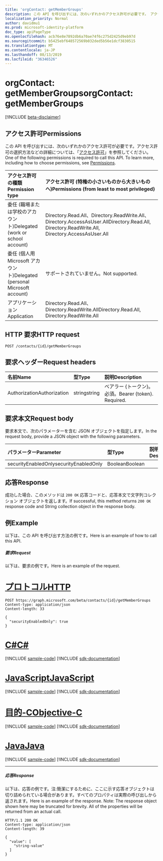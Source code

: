 ```yaml
---
title: 'orgContact: getMemberGroups'
description: この API を呼び出すには、次のいずれかのアクセス許可が必要です。 アクセス許可の選択方法などの詳細については、「アクセス許可」を参照してください。
localization_priority: Normal
author: davidmu1
ms.prod: microsoft-identity-platform
doc_type: apiPageType
ms.openlocfilehash: acb76e8e7892db6a70ae74f6c275d2425d9eb97d
ms.sourcegitcommit: b5425ebf648572569b032ded5b56e1dcf3830515
ms.translationtype: MT
ms.contentlocale: ja-JP
ms.lasthandoff: 08/13/2019
ms.locfileid: "36346526"
---
```

# <a name="orgcontact-getmembergroups"></a><span data-ttu-id="9ee55-104">orgContact: getMemberGroups</span><span class="sxs-lookup"><span data-stu-id="9ee55-104">orgContact: getMemberGroups</span></span>

[!INCLUDE [beta-disclaimer](../../includes/beta-disclaimer.md)]

## <a name="permissions"></a><span data-ttu-id="9ee55-105">アクセス許可</span><span class="sxs-lookup"><span data-stu-id="9ee55-105">Permissions</span></span>
<span data-ttu-id="9ee55-p102">この API を呼び出すには、次のいずれかのアクセス許可が必要です。アクセス許可の選択方法などの詳細については、「[アクセス許可](/graph/permissions-reference)」を参照してください。</span><span class="sxs-lookup"><span data-stu-id="9ee55-p102">One of the following permissions is required to call this API. To learn more, including how to choose permissions, see [Permissions](/graph/permissions-reference).</span></span>

|<span data-ttu-id="9ee55-108">アクセス許可の種類</span><span class="sxs-lookup"><span data-stu-id="9ee55-108">Permission type</span></span>      | <span data-ttu-id="9ee55-109">アクセス許可 (特権の小さいものから大きいものへ)</span><span class="sxs-lookup"><span data-stu-id="9ee55-109">Permissions (from least to most privileged)</span></span>              |
|:--------------------|:---------------------------------------------------------|
|<span data-ttu-id="9ee55-110">委任 (職場または学校のアカウント)</span><span class="sxs-lookup"><span data-stu-id="9ee55-110">Delegated (work or school account)</span></span> | <span data-ttu-id="9ee55-111">Directory.Read.All、Directory.ReadWrite.All、Directory.AccessAsUser.All</span><span class="sxs-lookup"><span data-stu-id="9ee55-111">Directory.Read.All, Directory.ReadWrite.All, Directory.AccessAsUser.All</span></span>    |
|<span data-ttu-id="9ee55-112">委任 (個人用 Microsoft アカウント)</span><span class="sxs-lookup"><span data-stu-id="9ee55-112">Delegated (personal Microsoft account)</span></span> | <span data-ttu-id="9ee55-113">サポートされていません。</span><span class="sxs-lookup"><span data-stu-id="9ee55-113">Not supported.</span></span>    |
|<span data-ttu-id="9ee55-114">アプリケーション</span><span class="sxs-lookup"><span data-stu-id="9ee55-114">Application</span></span> | <span data-ttu-id="9ee55-115">Directory.Read.All、Directory.ReadWrite.All</span><span class="sxs-lookup"><span data-stu-id="9ee55-115">Directory.Read.All, Directory.ReadWrite.All</span></span> |

## <a name="http-request"></a><span data-ttu-id="9ee55-116">HTTP 要求</span><span class="sxs-lookup"><span data-stu-id="9ee55-116">HTTP request</span></span>
<!-- { "blockType": "ignored" } -->
```http
POST /contacts/{id}/getMemberGroups

```
## <a name="request-headers"></a><span data-ttu-id="9ee55-117">要求ヘッダー</span><span class="sxs-lookup"><span data-stu-id="9ee55-117">Request headers</span></span>
| <span data-ttu-id="9ee55-118">名前</span><span class="sxs-lookup"><span data-stu-id="9ee55-118">Name</span></span>       | <span data-ttu-id="9ee55-119">型</span><span class="sxs-lookup"><span data-stu-id="9ee55-119">Type</span></span> | <span data-ttu-id="9ee55-120">説明</span><span class="sxs-lookup"><span data-stu-id="9ee55-120">Description</span></span>|
|:---------------|:--------|:----------|
| <span data-ttu-id="9ee55-121">Authorization</span><span class="sxs-lookup"><span data-stu-id="9ee55-121">Authorization</span></span>  | <span data-ttu-id="9ee55-122">string</span><span class="sxs-lookup"><span data-stu-id="9ee55-122">string</span></span>  | <span data-ttu-id="9ee55-p103">ベアラー {トークン}。必須。</span><span class="sxs-lookup"><span data-stu-id="9ee55-p103">Bearer {token}. Required.</span></span> |

## <a name="request-body"></a><span data-ttu-id="9ee55-125">要求本文</span><span class="sxs-lookup"><span data-stu-id="9ee55-125">Request body</span></span>
<span data-ttu-id="9ee55-126">要求本文で、次のパラメーターを含む JSON オブジェクトを指定します。</span><span class="sxs-lookup"><span data-stu-id="9ee55-126">In the request body, provide a JSON object with the following parameters.</span></span>

| <span data-ttu-id="9ee55-127">パラメーター</span><span class="sxs-lookup"><span data-stu-id="9ee55-127">Parameter</span></span>    | <span data-ttu-id="9ee55-128">型</span><span class="sxs-lookup"><span data-stu-id="9ee55-128">Type</span></span>   |<span data-ttu-id="9ee55-129">説明</span><span class="sxs-lookup"><span data-stu-id="9ee55-129">Description</span></span>|
|:---------------|:--------|:----------|
|<span data-ttu-id="9ee55-130">securityEnabledOnly</span><span class="sxs-lookup"><span data-stu-id="9ee55-130">securityEnabledOnly</span></span>|<span data-ttu-id="9ee55-131">Boolean</span><span class="sxs-lookup"><span data-stu-id="9ee55-131">Boolean</span></span>||

## <a name="response"></a><span data-ttu-id="9ee55-132">応答</span><span class="sxs-lookup"><span data-stu-id="9ee55-132">Response</span></span>

<span data-ttu-id="9ee55-133">成功した場合、このメソッドは `200 OK` 応答コードと、応答本文で文字列コレクション オブジェクトを返します。</span><span class="sxs-lookup"><span data-stu-id="9ee55-133">If successful, this method returns `200 OK` response code and String collection object in the response body.</span></span>

## <a name="example"></a><span data-ttu-id="9ee55-134">例</span><span class="sxs-lookup"><span data-stu-id="9ee55-134">Example</span></span>
<span data-ttu-id="9ee55-135">以下は、この API を呼び出す方法の例です。</span><span class="sxs-lookup"><span data-stu-id="9ee55-135">Here is an example of how to call this API.</span></span>
##### <a name="request"></a><span data-ttu-id="9ee55-136">要求</span><span class="sxs-lookup"><span data-stu-id="9ee55-136">Request</span></span>
<span data-ttu-id="9ee55-137">以下は、要求の例です。</span><span class="sxs-lookup"><span data-stu-id="9ee55-137">Here is an example of the request.</span></span>

# <a name="httptabhttp"></a>[<span data-ttu-id="9ee55-138">プロトコル</span><span class="sxs-lookup"><span data-stu-id="9ee55-138">HTTP</span></span>](#tab/http)
<!-- {
  "blockType": "request",
  "name": "orgcontact_getmembergroups"
}-->
```http
POST https://graph.microsoft.com/beta/contacts/{id}/getMemberGroups
Content-type: application/json
Content-length: 33

{
  "securityEnabledOnly": true
}
```
# <a name="ctabcsharp"></a>[<span data-ttu-id="9ee55-139">C#</span><span class="sxs-lookup"><span data-stu-id="9ee55-139">C#</span></span>](#tab/csharp)
[!INCLUDE [sample-code](../includes/snippets/csharp/orgcontact-getmembergroups-csharp-snippets.md)]
[!INCLUDE [sdk-documentation](../includes/snippets/snippets-sdk-documentation-link.md)]

# <a name="javascripttabjavascript"></a>[<span data-ttu-id="9ee55-140">JavaScript</span><span class="sxs-lookup"><span data-stu-id="9ee55-140">JavaScript</span></span>](#tab/javascript)
[!INCLUDE [sample-code](../includes/snippets/javascript/orgcontact-getmembergroups-javascript-snippets.md)]
[!INCLUDE [sdk-documentation](../includes/snippets/snippets-sdk-documentation-link.md)]

# <a name="objective-ctabobjc"></a>[<span data-ttu-id="9ee55-141">目的-C</span><span class="sxs-lookup"><span data-stu-id="9ee55-141">Objective-C</span></span>](#tab/objc)
[!INCLUDE [sample-code](../includes/snippets/objc/orgcontact-getmembergroups-objc-snippets.md)]
[!INCLUDE [sdk-documentation](../includes/snippets/snippets-sdk-documentation-link.md)]

# <a name="javatabjava"></a>[<span data-ttu-id="9ee55-142">Java</span><span class="sxs-lookup"><span data-stu-id="9ee55-142">Java</span></span>](#tab/java)
[!INCLUDE [sample-code](../includes/snippets/java/orgcontact-getmembergroups-java-snippets.md)]
[!INCLUDE [sdk-documentation](../includes/snippets/snippets-sdk-documentation-link.md)]

---


##### <a name="response"></a><span data-ttu-id="9ee55-143">応答</span><span class="sxs-lookup"><span data-stu-id="9ee55-143">Response</span></span>
<span data-ttu-id="9ee55-p104">以下は、応答の例です。注:簡潔にするために、ここに示す応答オブジェクトは切り詰められている場合があります。すべてのプロパティは実際の呼び出しから返されます。</span><span class="sxs-lookup"><span data-stu-id="9ee55-p104">Here is an example of the response. Note: The response object shown here may be truncated for brevity. All of the properties will be returned from an actual call.</span></span>
<!-- {
  "blockType": "response",
  "truncated": true,
  "@odata.type": "string",
  "isCollection": true
} -->
```http
HTTP/1.1 200 OK
Content-type: application/json
Content-length: 39

{
  "value": [
    "string-value"
  ]
}
```

<!-- uuid: 8fcb5dbc-d5aa-4681-8e31-b001d5168d79
2015-10-25 14:57:30 UTC -->
<!--
{
  "type": "#page.annotation",
  "description": "orgContact: getMemberGroups",
  "keywords": "",
  "section": "documentation",
  "tocPath": "",
  "suppressions": [
  ]
}
-->
